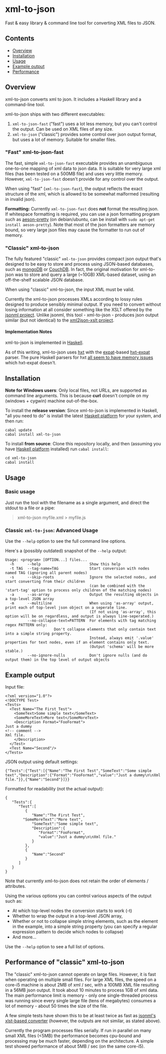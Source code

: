 # xml-to-json

Fast & easy library & command line tool for converting XML files to JSON.


## Contents
* [Overview](#overview)
* [Installation](#installation)
* [Usage](#usage)
* [Example output](#example-output)
* [Performance](#performance)


## Overview

xml-to-json converts xml to json. It includes a Haskell library and a command-line tool.

xml-to-json ships with two different executables:

1. `xml-to-json-fast` ("fast") uses a lot less memory, but you can't control the output. Can be used on XML files of any size.
2. `xml-to-json` ("classic") provides some control over json output format, but uses a lot of memory. Suitable for smaller files.

### "Fast" xml-to-json-fast

The fast, simple `xml-to-json-fast` executable provides an unambiguous one-to-one mapping of xml data to json data. It is suitable for very large xml files (has been tested on a 500MB file) and uses very little memory. However, `xml-to-json-fast` doesn't provide for any control over the output.

When using "fast" (`xml-to-json-fast`), the output reflects the exact structure of the xml, which is allowed to be somewhat malformed (resulting in invalid json).

**Formatting:** Currently `xml-to-json-fast` does **not** format the resulting json. If whitespace formatting is required, you can use a json formatting program such as [aeson-pretty](https://hackage.haskell.org/package/aeson-pretty) (on debian/ubuntu, can be install with `sudo apt-get install aeson-pretty`). Note that most of the json formatters are memory bound, so very large json files may cause the formatter to run out of memory.

### "Classic" xml-to-json

The fully featured "classic" `xml-to-json` provides compact json output that's designed to be easy to store and process using JSON-based databases, such as [mongoDB](http://www.mongodb.org/) or [CouchDB](http://couchdb.apache.org/). In fact, the original motivation for xml-to-json was to store and query a large (~10GB) XML-based dataset, using an off-the-shelf scalable JSON database.

When using "classic" xml-to-json, the input XML must be valid.

Currently the xml-to-json processes XMLs according to lossy rules designed to produce sensibly minimal output. If you need to convert without losing information at all consider something like the XSLT offered by the [jsonml project](http://www.jsonml.org/). Unlike jsonml, this tool - xml-to-json - produces json output similar (but not identical) to the [xml2json-xslt project](http://code.google.com/p/xml2json-xslt/).

#### Implementation Notes

xml-to-json is implemented in [Haskell](http://www.haskell.org).

As of this writing, xml-to-json uses [hxt](http://hackage.haskell.org/package/hxt) with the [expat](http://expat.sourceforge.net/)-based [hxt-expat](http://hackage.haskell.org/package/hxt-expat) parser. The pure Haskell parsers for hxt [all seem to have memory issues](http://stackoverflow.com/q/2292729/562906) which hxt-expat doesn't.


## Installation

**Note for Windows users**: Only local files, not URLs, are supported as command line arguments. This is because **curl** doesn't compile on my (windows + cygwin) machine out-of-the-box.

To install the **release version**: Since xml-to-json is implemented in Haskell, "all you need to do" is install the latest [Haskell platform](http://www.haskell.org/platform/) for your system, and then run:

```
cabal update
cabal install xml-to-json
```

To install **from source**: Clone this repository locally, and then (assuming you have [Haskell platform](http://www.haskell.org/platform/) installed) run `cabal install`:

```
cd xml-to-json
cabal install
```

## Usage

### Basic usage

Just run the tool with the filename as a single argument, and direct the stdout to a file or a pipe:

> xml-to-json myfile.xml > myfile.js


### Classic `xml-to-json`: Advanced Usage

Use the `--help` option to see the full command line options.

Here's a (possibly outdated) snapshot of the `--help` output:

```
Usage: <program> [OPTION...] files...
  -h      --help                      Show this help
  -t TAG  --tag-name=TAG              Start conversion with nodes named TAG (ignoring all parent nodes)
  -s      --skip-roots                Ignore the selected nodes, and start converting from their children
                                      (can be combined with the 'start-tag' option to process only children of the matching nodes)
  -a      --as-array                  Output the resulting objects in a top-level JSON array
  -m      --multiline                 When using 'as-array' output, print each of top-level json object on a seperate line.
                                      (If not using 'as-array', this option will be on regardless, and output is always line-seperated.)
          --no-collapse-text=PATTERN  For elements with tag matching regex PATTERN only:
	  			      Don't collapse elements that only contain text into a simple string property.
                                      Instead, always emit '.value' properties for text nodes, even if an element contains only text.
                                      (Output 'schema' will be more stable.)
          --no-ignore-nulls           Don't ignore nulls (and do output them) in the top level of output objects
```

## Example output

Input file:

```
<?xml version="1.0"?>
<!DOCTYPE Test>
<Tests>
  <Test Name="The First Test">
    <SomeText>Some simple text</SomeText>
    <SomeMoreText>More text</SomeMoreText>
    <Description Format="FooFormat">
Just a dummy
<!-- comment -->
Xml file.
    </Description>
  </Test>
  <Test Name="Second"/>
</Tests>
```

JSON output using default settings:
```
{"Tests":{"Test":[{"Name":"The First Test","SomeText":"Some simple text","Description":{"Format":"FooFormat","value":"Just a dummy\n\nXml file."}},{"Name":"Second"}]}}
```

Formatted for readability (not the actual output):

```
{
   "Tests":{
      "Test":[
         {
            "Name":"The First Test",
	    "SomeMoreText":"More text",
            "SomeText":"Some simple text",
            "Description":{
               "Format":"FooFormat",
               "value":"Just a dummy\n\nXml file."
            }
         },
         {
            "Name":"Second"
         }
      ]
   }
}
```

Note that currently xml-to-json does not retain the order of elements / attributes.
 
Using the various options you can control various aspects of the output such as:

* At which top-level nodes the conversion starts to work (-t)
* Whether to wrap the output in a top-level JSON array,
* Whether or not to collapse simple string elements, such as the <SomeText> element in the example, into a simple string property (you can specify a regular expression pattern to decide which nodes to collapse)
* And more...

Use the `--help` option to see a full list of options.


## Performance of "classic" xml-to-json

The "classic" xml-to-json cannot operate on large files. However, it is fast when operating on multiple small files. For large XML files, the speed on a core-i5 machine is about 2MB of xml / sec, with a 100MB XML file resulting in a 56MB json output. It took about 10 minutes to process 1GB of xml data. The main performance limit is memory - only one single-threaded process was running since every single large file (tens of megabytes) consumes a lot of memory - about 50 times the size of the file.

A few simple tests have shown this to be at least twice as fast as [jsonml's xlst-based converter](http://www.jsonml.org/xml/) (however, the outputs are not similar, as stated above).

Currently the program processes files serially. If run in parallel on many small XML files (<5MB) the performance becomes cpu-bound and processing may be *much* faster, depending on the architecture. A simple test showed performance of about 5MB / sec (on the same core-i5).


